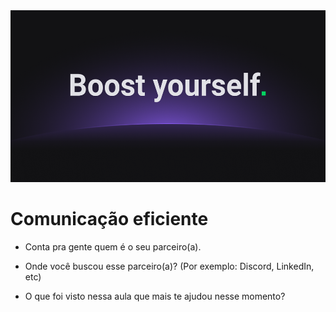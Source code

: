 <img src='boost_yourself.jpg' alt='wallpaper boost yourself' height='275' width='100%'>

# Comunicação eficiente

- Conta pra gente quem é o seu parceiro(a).

- Onde você buscou esse parceiro(a)? (Por exemplo: Discord, LinkedIn, etc)

- O que foi visto nessa aula que mais te ajudou nesse momento?